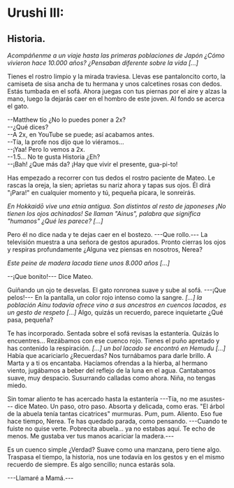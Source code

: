 # Urushi III:

## Historia.

*Acompáñenme a un viaje hasta las primeras poblaciones de Japón ¿Cómo vivieron hace 10.000 años? ¿Pensaban diferente sobre la vida [...]*

Tienes el rostro limpio y la mirada traviesa. Llevas ese pantaloncito corto, la camiseta de sisa ancha de tu hermana y unos calcetines rosas con dedos. Estás tumbada en el sofá. Ahora juegas con tus piernas por el aire y alzas la mano, luego la dejarás caer en el hombro de este joven. Al fondo se acerca el gato. 

--Matthew tío ¿No lo puedes poner a 2x?  
--¿Qué dices?  
--A 2x, en YouTube se puede; así acabamos antes.  
--Tía, la profe nos dijo que lo viéramos...  
--¡Yaa! Pero lo vemos a 2x.  
--1.5... No te gusta Historia ¿Eh?  
--¡Bah! ¿Que más da? ¡Hay que vivir el presente, gua-pi-to!  

Has empezado a recorrer con tus dedos el rostro paciente de Mateo. Le rascas la oreja, la sien; aprietas su nariz ahora y tapas sus ojos. Él dirá  "¡Para!" en cualquier momento y tú, pequeña pícara, le sonreirás. 

*En Hokkaidō vive una etnia antigua. Son distintos al resto de japoneses ¡No tienen los ojos achinados! Se llaman "Ainus", palabra que significa "humanos" ¿Qué les parece? [...]*

Pero él no dice nada y te dejas caer en el bostezo. ---Que rollo.--- La televisión muestra a una señora de gestos apurados. Pronto cierras los ojos y respiras profundamente ¿Alguna vez piensas en nosotros, Nerea?

*Este peine de madera lacada tiene unos 8.000 años [...]*

--¡Que bonito!--- Dice Mateo.  

Guiñando un ojo te desvelas. El gato ronronea suave y sube al sofá. ---¡Que pelos!--- En la pantalla, un color rojo intenso como la sangre. *[...] la población Ainu todavía ofrece vino a sus ancestros en cuencos lacados, es un gesto de respeto [...]* Algo, quizás un recuerdo, parece inquietarte ¿Qué pasa, pequeña?

Te has incorporado. Sentada sobre el sofá revisas la estantería. Quizás lo encuentres... Rezábamos con ese cuenco rojo. Tienes el puño apretado y has contenido la respiración. *[...] un bol lacado se encontró en Hemudu [...]* Había que acariciarlo ¿Recuerdas? Nos turnábamos para darle brillo. A Marta y a ti os encantaba. Hacíamos ofrendas a la hierba, al hermano viento, jugábamos a beber del reflejo de la luna en el agua. Cantabamos suave, muy despacio. Susurrando calladas como ahora. Niña, no tengas miedo. 

Sin tomar aliento te has acercado hasta la estantería ---Tía, no me asustes--- dice Mateo. Un paso, otro paso. Absorta y delicada, como eras. "El árbol de la abuela tenía tantas cicatrices" murmuras.  Pum, pum. Aliento. Eso fue hace tiempo, Nerea. Te has quedado parada, como pensando. ---Cuando te fuiste no quise verte. Pobrecita abuela... ya no estabas aquí. Te echo de menos. Me gustaba ver tus manos acariciar la madera.--- 

Es un cuenco simple ¿Verdad? Suave como una manzana, pero tiene algo. Traspasa el tiempo, la historia, nos une todavía en los gestos y en el mismo recuerdo de siempre. Es algo sencillo; nunca estarás sola. 

---Llamaré a Mamá.---
